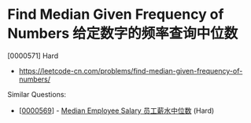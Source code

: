 # Find Median Given Frequency of Numbers 给定数字的频率查询中位数

[0000571] Hard

- https://leetcode-cn.com/problems/find-median-given-frequency-of-numbers/

Similar Questions:

- [[0000569](https://leetcode-cn.com/problems/median-employee-salary/)] - [Median Employee Salary 员工薪水中位数](./0000569.median-employee-salary.md) (Hard)

